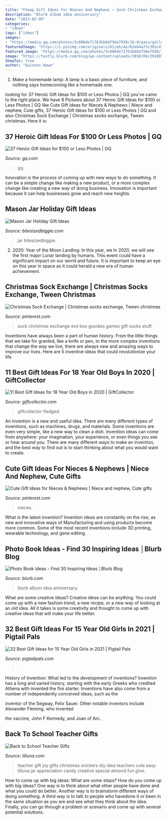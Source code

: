 ```yaml
---
title: "Cheap Gift Ideas For Nieces And Nephews ~ Sock Christmas Exchange Eve Box Goodies Games Gift Socks Stuff"
description: "Blurb album idea anniversary"
date: "2023-02-09"
categories:
- "ideas"
tags: ["ideas"]
images:
- "https://media.gq.com/photos/5c096de71763bb6d756e7930/16:9/pass/gallery-gift-guide-gq-gifts-under-100-3x2.jpg"
featuredImage: "https://i.pinimg.com/originals/61/eb/4a/61eb4a73c381c4181965bccb829ec6c6.jpg"
featured_image: "https://media.gq.com/photos/5c096de71763bb6d756e7930/16:9/pass/gallery-gift-guide-gq-gifts-under-100-3x2.jpg"
image: "https://fastly.blurb.com/blog/wp-content/uploads/2018/08/20180731_SeptemberBlogImages_v1-SEO29_06.jpg"
ShowToc: true
author: "Quinton Howe"
---
```



1. Make a homemade lamp: A lamp is a basic piece of furniture, and nothing says homecoming like a homemade one.

	

		
looking for 37 Heroic Gift Ideas for $100 or Less Photos | GQ you've came to the right place. We have 8 Pictures about 37 Heroic Gift Ideas for $100 or Less Photos | GQ like Cute Gift Ideas for Nieces &amp; Nephews | Niece and nephew, Cute gifts, 37 Heroic Gift Ideas for $100 or Less Photos | GQ and also Christmas Sock Exchange | Christmas socks exchange, Tween christmas. Here it is:
		
    
## 37 Heroic Gift Ideas For $100 Or Less Photos | GQ

<img loading=lazy src="https://media.gq.com/photos/5c096de71763bb6d756e7930/16:9/pass/gallery-gift-guide-gq-gifts-under-100-3x2.jpg" onerror="this.onerror=null;this.src='https://tse3.mm.bing.net/th?id=OIP.FD0OOO41Z2WiK7oxbBr9MwHaEK&amp;pid=15.1';" alt="37 Heroic Gift Ideas for $100 or Less Photos | GQ">

_Source: gq.com_

>gq. 

	

Innovation is the process of coming up with new ways to do something. It can be a simple change like making a new product, or a more complex change like creating a new way of doing business. Innovation is important because it can help businesses grow and reach new heights.

    
## Mason Jar Holiday Gift Ideas

<img loading=lazy src="https://bitesizedbiggie.com/wp-content/uploads/2015/12/DIY-Mason-Jar-Gift-Ideas-all-easily-DIY-able.jpg" onerror="this.onerror=null;this.src='https://tse2.mm.bing.net/th?id=OIP.5TqG8-GsPdFihA0RBHLDdwHaKt&amp;pid=15.1';" alt="Mason Jar Holiday Gift Ideas">

_Source: bitesizedbiggie.com_

>jar bitesizedbiggie. 

	

2) 2020: Year of the Moon Landing: In this year, we
In 2020, we will see the first major Lunar landing by humans. This event could have a significant impact on our world and future. It is important to keep an eye on this year in space as it could herald a new era of human achievement.

    
## Christmas Sock Exchange | Christmas Socks Exchange, Tween Christmas

<img loading=lazy src="https://i.pinimg.com/originals/61/eb/4a/61eb4a73c381c4181965bccb829ec6c6.jpg" onerror="this.onerror=null;this.src='https://tse4.mm.bing.net/th?id=OIP.rpy7EHiXBcICQDfXh1flhQHaFj&amp;pid=15.1';" alt="Christmas Sock Exchange | Christmas socks exchange, Tween christmas">

_Source: pinterest.com_

>sock christmas exchange eve box goodies games gift socks stuff. 

	

Inventions have always been a part of human history. From the little things that we take for granted, like a knife or pen, to the more complex inventions that change the way we live, there are always new and amazing ways to improve our lives. Here are 5 inventive ideas that could revolutionize your life.

    
## 11 Best Gift Ideas For 18 Year Old Boys In 2020 | GiftCollector

<img loading=lazy src="https://giftcollector.com/wp-content/uploads/2020/02/J21-Gifts-for-18-year-old-Boys-5-5.jpg" onerror="this.onerror=null;this.src='https://tse3.mm.bing.net/th?id=OIP.RmBJQFdU9Z5XI6Xv1CidNwHaLH&amp;pid=15.1';" alt="11 Best Gift Ideas for 18 Year Old Boys in 2020 | GiftCollector">

_Source: giftcollector.com_

>giftcollector fledged. 

	

An invention is a new and useful idea. There are many different types of inventions, such as machines, drugs, and materials. Some inventions are even very simple, like a new way to clean a dish. Invention ideas can come from anywhere: your imagination, your experience, or even things you see or hear around you. There are many different ways to make an invention, and the best way to find out is to start thinking about what you would want to create.

    
## Cute Gift Ideas For Nieces &amp; Nephews | Niece And Nephew, Cute Gifts

<img loading=lazy src="https://i.pinimg.com/736x/31/b1/c7/31b1c72ea4942eb7c30a6db923a2553b.jpg" onerror="this.onerror=null;this.src='https://tse3.mm.bing.net/th?id=OIP.S44pHLLPoY3joA7K5V4kOQHaLH&amp;pid=15.1';" alt="Cute Gift Ideas for Nieces &amp; Nephews | Niece and nephew, Cute gifts">

_Source: pinterest.com_

>nieces. 

	

What is the latest invention?
Invention ideas are constantly on the rise, as new and innovative ways of Manufacturing and using products become more common. Some of the most recent inventions include 3D printing, wearable technology, and gene editing.

    
## Photo Book Ideas - Find 30 Inspiring Ideas │Blurb Blog

<img loading=lazy src="https://fastly.blurb.com/blog/wp-content/uploads/2018/08/20180731_SeptemberBlogImages_v1-SEO29_06.jpg" onerror="this.onerror=null;this.src='https://tse3.mm.bing.net/th?id=OIP.OUKLI0saPlcFvezi509unAHaEV&amp;pid=15.1';" alt="Photo Book Ideas - Find 30 Inspiring Ideas │Blurb Blog">

_Source: blurb.com_

>blurb album idea anniversary. 

	

What are some creative ideas?
Creative ideas can be anything. You could come up with a new fashion trend, a new recipe, or a new way of looking at an old idea. All it takes is some creativity and thought to come up with creative ideas that will make your life better.

    
## 32 Best Gift Ideas For 15 Year Old Girls In 2021 | Pigtail Pals

<img loading=lazy src="https://pigtailpals.com/wp-content/uploads/2019/06/15-Year-Old-Girl-Gifts.png" onerror="this.onerror=null;this.src='https://tse1.mm.bing.net/th?id=OIP.bPPBNWVBsJmjaczuKKkkSQHaMW&amp;pid=15.1';" alt="32 Best Gift Ideas for 15 Year Old Girls in 2021 | Pigtail Pals">

_Source: pigtailpals.com_

>. 

	

History of Invention: What led to the development of inventions?
Invention has a long and varied history, starting with the early Greeks who credited Athena with invented the
fire starter. Inventions have also come from a number of independently conceived ideas, such as the

inventor of the Segway, Felix Sauer. Other notable inventors include Alexander Fleming, who invented

the vaccine, John F Kennedy, and Joan of Arc.

    
## Back To School Teacher Gifts

<img loading=lazy src="https://lilluna.com/wp-content/uploads/2013/08/Cute-and-Easy-Snickers-and-Joy-Teacher-Gift-on-lilluna.com-teachergift.jpg" onerror="this.onerror=null;this.src='https://tse3.mm.bing.net/th?id=OIP.zXdajaIYpyVhmtJqYScEogHaLH&amp;pid=15.1';" alt="Back to School Teacher Gifts">

_Source: lilluna.com_

>teacher gift joy gifts christmas snickers diy idea teachers cute easy lilluna jar appreciation candy creative special almond fun give. 

	

How to come up with big ideas: What are some steps?
How do you come up with big ideas? One way is to think about what other people have done and what you could do better. Another way is to brainstorm different ways of doing something. A third way is to talk to people who havedone it or been in the same situation as you are and see what they think about the idea. Finally, you can go through a problem or scenario and come up with several potential solutions.

